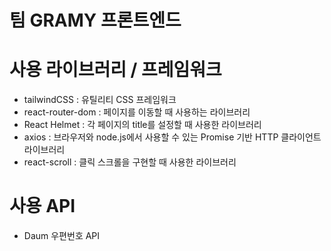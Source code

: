 # 팀 GRAMY 프론트엔드

# 사용 라이브러리 / 프레임워크

- tailwindCSS : 유틸리티 CSS 프레임워크
- react-router-dom : 페이지를 이동할 때 사용하는 라이브러리
- React Helmet : 각 페이지의 title를 설정할 때 사용한 라이브러리
- axios : 브라우저와 node.js에서 사용할 수 있는 Promise 기반 HTTP 클라이언트 라이브러리
- react-scroll : 클릭 스크롤을 구현할 때 사용한 라이브러리

# 사용 API

- Daum 우편번호 API
